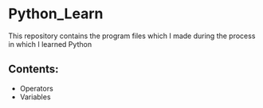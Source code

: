 ﻿# Python_Learn
This repository contains the program files which I made during the process in which I learned Python

## Contents:
* Operators
* Variables
